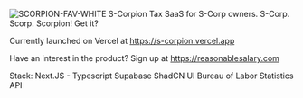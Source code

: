 ![SCORPION-FAV-WHITE](https://github.com/user-attachments/assets/8ce33c13-40b9-4d44-ae0a-06063390c7d8)
S-Corpion
Tax SaaS for S-Corp owners.
S-Corp. Scorp. Scorpion! Get it?



Currently launched on Vercel at https://s-corpion.vercel.app

Have an interest in the product? Sign up at https://reasonablesalary.com

Stack:
Next.JS - Typescript
Supabase
ShadCN UI
Bureau of Labor Statistics API
